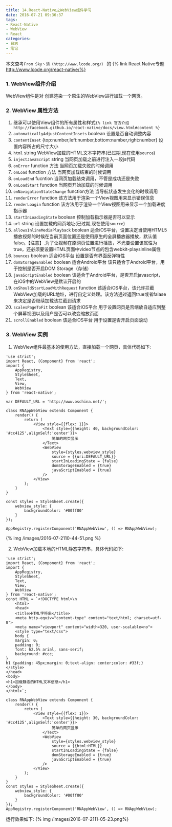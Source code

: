 ```yaml
---
title: 14.React-Native之WebView组件学习
date: 2016-07-21 09:36:37
tags:
- React-Native
- WebView
- React
categories:
- 日志
- 笔记
---
```


本文查考`From Sky丶清（http://www.lcode.org/）` 的 {% link React Native专题 http://www.lcode.org/react-native/%}


### 1. WebView组件介绍
WebView组件是对 创建渲染一个原生的WebView进行加载一个网页。

### 2. WebView 属性方法
  1. 继承可以使用View组件的所有属性和样式`{% link 官方介绍 http://facebook.github.io/react-native/docs/view.html#content %}`
  2. `automaticallyAdjustContentInsets` boolean   设置是否自动调整内容
  3. `contentInset`  {top:number,left:number,bottom:number,right:number}  设置内容所占的尺寸大小
  4. `html`  string  WebView加载的HTML文本字符串(已过期,现在使用`source`)
  5. `injectJavaScript`  string 当网页加载之前进行注入一段js代码
  6. `onError` function  方法 当网页加载失败的时候调用
  7. `onLoad`  function 方法  当网页加载结束的时候调用
  8. `onLoadEnd` fucntion 当网页加载结束调用，不管是成功还是失败
  9. `onLoadStart`  function  当网页开始加载的时候调用
  10. `onNavigationStateChange` function方法  当导航状态发生变化的时候调用
  11. `renderError`  function  该方法用于渲染一个View视图用来显示错误信息
  12. `renderLoagin` function  该方法用于渲染一个View视图用来显示一个加载进度指示器
  13. `startInLoadingState`  boolean 控制加载指示器是否可以显示
  14. `url`  string  设置加载的网页地址(已过期,现在使用`source`)
  15. `allowsInlineMediaPlayback`  boolean   适合iOS平台，设置决定当使用HTML5播放视频的时候在当前页面位置还是使用原生的全屏播放器播放，默认值false。【注意】.为了让视频在原网页位置进行播放，不光要设置该属性为true，还必须要设置HTML页面中video节点的包含webkit-playsinline属性
  16. `bounces` boolean  适合iOS平台 设置是否有界面反弹特性
  17. `domStorageEnabled` boolean  适合Android平台 该只适合于Android平台，用于控制是否开启DOM Storage（存储）
  18. `javaScriptEnabled`  boolean  该适合于Android平台，是否开启javascript，在iOS中的WebView是默认开启的
  19. `onShouldStartLoadWithRequest`  function  该适合iOS平台，该允许拦截WebView加载的URL地址，进行自定义处理。该方法通过返回true或者falase来决定是否继续加载该拦截到请求
  20. `scalesPageToFit`  boolean  该适合iOS平台  用于设置网页是否缩放自适应到整个屏幕视图以及用户是否可以改变缩放页面
  21. `scrollEnabled`  boolean    该适合iOS平台 用于设置是否开启页面滚动

### 3. WebView 实例
  1. WebView组件最基本的使用方法，直接加载一个网页，具体代码如下:
  ```
  'use strict';
  import React, {Component} from 'react';
  import {
      AppRegistry,
      StyleSheet,
      Text,
      View,
      WebView
  } from 'react-native';

  var DEFAULT_URL = 'http://www.oschina.net/';

  class RNAppWebView extends Component {
      render() {
          return (
              <View style={{flex: 1}}>
                  <Text style={{height: 40, backgroundColor: '#cc4125',alignSelf:'center'}}>
                      简单的网页显示
                  </Text>
                  <WebView
                      style={styles.webview_style}
                      source = {{uri:DEFAULT_URL}}
                      startInLoadingState = {false}
                      domStorageEnabled = {true}
                      javaScriptEnabled = {true}
                  />
              </View>
          );
      }
  }

  const styles = StyleSheet.create({
      webview_style: {
          backgroundColor: '#00ff00'
      }
  });

  AppRegistry.registerComponent('RNAppWebView', () => RNAppWebView);
  ```
{% img /images/2016-07-2110-44-51.png %}

2. WebView加载本地的HTML静态字符串，具体代码如下:
```
'use strict';
import React, {Component} from 'react';
import {
    AppRegistry,
    StyleSheet,
    Text,
    View,
    WebView
} from 'react-native';
const HTML = `<!DOCTYPE html>\n
    <html>
    <head>
    <title>HTML字符串</title>
    <meta http-equiv="content-type" content="text/html; charset=utf-8">
    <meta name="viewport" content="width=320, user-scalable=no">
    <style type="text/css">
    body {
    margin: 0;
    padding: 0;
    font: 62.5% arial, sans-serif;
    background: #ccc;
}
h1 {padding: 45px;margin: 0;text-align: center;color: #33f;}
</style>
</head>
<body>
<h1>加载静态的HTML文本信息</h1>
</body>
</html>`;

class RNAppWebView extends Component {
    render() {
        return (
            <View style={{flex: 1}}>
                <Text style={{height: 30, backgroundColor: '#cc4125',alignSelf:'center'}}>
                    简单的网页显示
                </Text>
                <WebView
                    style={styles.webview_style}
                    source = {{html:HTML}}
                    startInLoadingState = {false}
                    domStorageEnabled = {true}
                    javaScriptEnabled = {true}
                />
            </View>
        );
    }
}
const styles = StyleSheet.create({
    webview_style: {
        backgroundColor: '#00ff00'
    }
});
AppRegistry.registerComponent('RNAppWebView', () => RNAppWebView);
```
运行效果如下:
{% img /images/2016-07-2111-05-23.png%}
